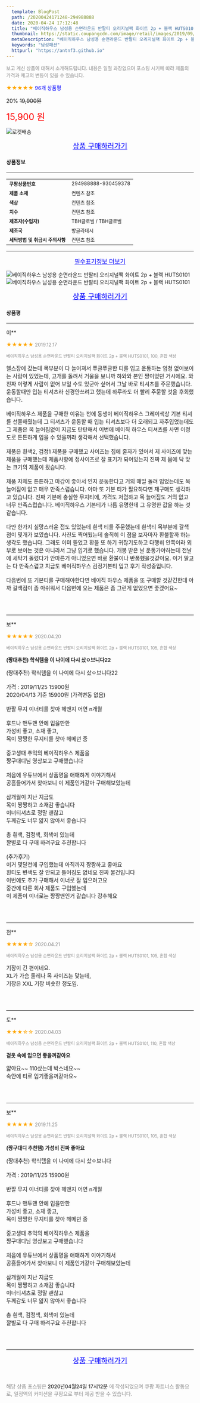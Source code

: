 ```yaml
---
  template: BlogPost
  path: /20200424171248-294988888
  date: 2020-04-24 17:12:48
  title: "베이직하우스 남성용 순면라운드 반팔티 오리지널팩 화이트 2p + 블랙 HUTS0101"
  thumbnail: https://static.coupangcdn.com/image/retail/images/2019/09/04/17/9/11839206-c165-48cd-aa86-e8adb7e732df.jpg
  metaDescription: "베이직하우스 남성용 순면라운드 반팔티 오리지널팩 화이트 2p + 블랙 HUTS0101,남성패션"
  keywords: "남성패션"
  httpurl: "https://antnf3.github.io"
---
```

  
<span style="color: #888;font-size:0.8rem">보고 계신 상품에 대해서 소개해드립니다.
내용은 일절 과장없으며 포스팅 시기에 따라 제품의 가격과 재고의 변동이 있을 수 있습니다.</span>
  
<span style="color: orange;">★★★★★</span> <span style="color: blue;font-size: 0.85rem;">96개 상품평</span>

<span style="font-size: 0.9rem">20%</span> <span style="font-size: 0.9rem">~~19,900원~~</span>

<span style="color: red;font-size: 1.5rem;">15,900 원</span>

![로켓배송](https://postfiles.pstatic.net/MjAyMDA0MTBfMjcz/MDAxNTg2NDQ1OTAwMDc5.1T-Iy6-X12_V8iyof2OtSqUCu6urPUUOnjG41kbMy_kg.c1eqxaGayJ1XX0TGV24QXbZg9dvQ9C_dYZx39G_Z7Wog.PNG.cigshop2/rocket_logo.png?type=w773)

<p align="center"><a href="http://me2.do/5ykyzN6O" style="font-size: 1.2rem; color: blue;">상품 구매하러가기</a></p>

#### 상품정보

---

|                  |                       |
| ---------------- | --------------------- |
| **<span style="font-size:0.8rem;">쿠팡상품번호</span>** | <span style="font-size:0.8rem;">294988888-930459378</span> |
| **<span style="font-size:0.8rem;">제품 소재</span>**    | <span style="font-size:0.8rem;">컨텐츠 참조</span>        |
| **<span style="font-size:0.8rem;">색상</span>**    | <span style="font-size:0.8rem;">컨텐츠 참조</span>        |
| **<span style="font-size:0.8rem;">치수</span>**    | <span style="font-size:0.8rem;">컨텐츠 참조</span>        |
| **<span style="font-size:0.8rem;">제조자(수입자)</span>**    | <span style="font-size:0.8rem;">TBH글로벌 / TBH글로벌</span>        |
| **<span style="font-size:0.8rem;">제조국</span>**    | <span style="font-size:0.8rem;">방글라데시</span>        |
| **<span style="font-size:0.8rem;">세탁방법 및 취급시 주의사항</span>**    | <span style="font-size:0.8rem;">컨텐츠 참조</span>        |




---

<p align="center"><a href="http://me2.do/5ykyzN6O" style="font-size: 1rem; color: blue;">필수표기정보 더보기</a></p>

![베이직하우스 남성용 순면라운드 반팔티 오리지널팩 화이트 2p + 블랙 HUTS0101](http://thumbnail8.coupangcdn.com/thumbnails/remote/q89/image/product/content/vendorItem/2019/09/24/930459378/13ee481a-1825-4dde-a393-e94463a0435b.jpg)
![베이직하우스 남성용 순면라운드 반팔티 오리지널팩 화이트 2p + 블랙 HUTS0101](http://thumbnail7.coupangcdn.com/thumbnails/remote/q89/image/retail/images/2019/09/04/17/0/9662732f-b6e5-45ab-a38f-ea06793844bc.jpg)

<p align="center"><a href="http://me2.do/5ykyzN6O" style="font-size: 1.2rem; color: blue;">상품 구매하러가기</a></p>

#### 상품평
  
---
  
이**
    
<span style="color: orange;">★★★★★</span> <span style="font-size:0.8rem;color: #888;">2019.12.17</span>
    
<span style="color: #888;font-size:0.7rem">베이직하우스 남성용 순면라운드 반팔티 오리지널팩 화이트 2p + 블랙 HUTS0101, 100, 혼합 색상</span>
    

    
<span style="font-size: 0.9rem;">헬스장에 갔는데 목부분이 다 늘어져서 쭈글쭈글한 티를 입고 운동하는 엄청 없어보이는 사람이 있었는데, 고개를 돌려서 거울을 보니까 하와와 본인 쨩이었던 거시에요. 와 진짜 이렇게 사람이 없어 보일 수도 있군아 싶어서 그날 바로 티셔츠를 주문했습니다. 운동할때만 입는 티셔츠라 신경안쓰려고 했는데 하루라도 더 빨리 주문할 것을 후회했습니다.<br/><br/>베이직하우스 제품을 구매한 이유는 전에 동생이 베이직하우스 그레이색상 기본 티셔를 선물해줬는데 그 티셔츠가 운동할 때 입는 티셔츠보다 더 오래되고 자주입었는데도 그 제품은 목 늘어짐없이 지금도 탄탄해서 이번에 베이직 하우스 티셔츠를 사면 이정도로 튼튼하게 입을 수 있을꺼라 생각해서 선택했습니다.<br/><br/>제품은 흰색2, 검정1 제품을 구매했고 사이즈는 집에 줄자가 있어서 제 사이즈에 맞는 제품을 구매했는데 제품사항에 정사이즈로 잘 표기가 되어있는지 진짜 제 몸에 닥 맞는 크기의 제품이 왔습니다.<br/><br/>제품 자체도 튼튼하고 마감이 좋아서 인지 운동한다고 거의 매일 돌려 입었는데도 목 늘어짐이 없고 매우 만족스럽습니다. 아마 또 기본 티가 필요하다면 재구매도 생각하고 있습니다. 진짜 기본에 충실한 무지티에, 가격도 저렴하고 목 늘어짐도 거의 없고 너무 만족스럽습니다. 베이직하우스 기본티가 나름 유명한데 그 유명한 값을 하는 것 같습니다.<br/><br/>다만 한가지 실망스러운 점도 있었는데 흰색 티를 주문했는데 흰색티 목부분에 갈색 점이 몇개가 보였습니다. 사진도 찍어뒀는데 솔직히 이 점을 보자마자 환불할까 하는 생각도 했습니다. 그래도 이미 뜯었고 환불 또 하기 귀찮기도하고 다행히 안쪽이라 외부로 보이는 것은 아니라서 그냥 입기로 했습니다. 개봉 받은 날 운동가야하는데 전날에 세탁기 돌렸다가 안마른거 아니었으면 바로 환불이나 반품했을것같아요. 이거 말고는 다 만족스럽고 지금도 베이직하우스 검정기본티 입고 후기 작성중입니다.<br/><br/>다음번에 또 기본티를 구매해야한다면 베이직 하우스 제품을 또 구매할 것같긴한데 아까 갈색점이 좀 아쉬워서 다음번에 오는 제품은 좀 그런게 없었으면 좋겠어요~</span>
    
<br>
<br>

---
  
보**
    
<span style="color: orange;">★★★★★</span> <span style="font-size:0.8rem;color: #888;">2020.04.20</span>
    
<span style="color: #888;font-size:0.7rem">베이직하우스 남성용 순면라운드 반팔티 오리지널팩 화이트 2p + 블랙 HUTS0101, 105, 혼합 색상</span>
    
<span style="font-size:0.85rem">**(짱대추천) 학식템을 이 나이에 다시 샀ㅇ브니다22**</span>
    
<span style="font-size: 0.9rem;">(짱대추천) 학식템을 이 나이에 다시 샀ㅇ브니다22<br/><br/>가격 : 2019/11/25 15900원<br/>2020/04/13 기준 15900원 (가격변동 없음)<br/><br/>반팔 무지 이너티를 찾아 헤맨지 어연 n개월<br/><br/>후드나 맨투맨 안에 입을만한<br/>가성비 좋고, 소재 좋고, <br/>목이 짱짱한 무지티를 찾아 헤메던 중 <br/><br/>중고생때 추억의 베이직하우스 제품을<br/>짱구대디님 영상보고 구매했습니다<br/><br/>처음에 유튜브에서 상품명을 애매하게 이야기해서<br/>공홈들어가서 찾아보니 이 제품인거같아 구매해보았는데<br/><br/>삼개월이 지난 지금도 <br/>목이 짱짱하고 소재감 좋습니다<br/>이너티셔츠로 정말 괜찮고<br/>두께감도 너무 얇지 않아서 좋습니다<br/><br/>총 흰색, 검정색, 회색이 있는데<br/>깔별로 다 구매 하려구요 추천합니다<br/><br/>(추가후기)<br/>이거 몇달전에 구입했는데 아직까지 짱짱하고 좋아요<br/>흰티도 변색도 잘 안되고 틀어짐도 없네요 진짜 물건입니다<br/>이번에도 추가 구매해서 이너로 잘 입으려고요<br/>중간에 다른 회사 제품도 구입했는데 <br/>이 제품이 이너로는 짱짱맨인거 같습니다 강추해요</span>
    
<br>
<br>

---
  
전**
    
<span style="color: orange;">★★★★☆</span> <span style="font-size:0.8rem;color: #888;">2020.04.21</span>
    
<span style="color: #888;font-size:0.7rem">베이직하우스 남성용 순면라운드 반팔티 오리지널팩 화이트 2p + 블랙 HUTS0101, 105, 혼합 색상</span>
    

    
<span style="font-size: 0.9rem;">기장이 긴 편이네요.<br/>XL가 가슴 둘레나 목 사이즈는 맞는데,<br/>기장은 XXL 기장 비슷한 정도임.</span>
    
<br>
<br>

---
  
도**
    
<span style="color: orange;">★★★☆☆</span> <span style="font-size:0.8rem;color: #888;">2020.04.03</span>
    
<span style="color: #888;font-size:0.7rem">베이직하우스 남성용 순면라운드 반팔티 오리지널팩 화이트 2p + 블랙 HUTS0101, 110, 혼합 색상</span>
    
<span style="font-size:0.85rem">**겉옷 속에 입으면 좋을꺼같아요**</span>
    
<span style="font-size: 0.9rem;">얇아요~~ 110샀는데 박스네요~~ <br/>속안에 티로 입기좋을꺼같아요~</span>
    
<br>
<br>

---
  
보**
    
<span style="color: orange;">★★★★★</span> <span style="font-size:0.8rem;color: #888;">2019.11.25</span>
    
<span style="color: #888;font-size:0.7rem">베이직하우스 남성용 순면라운드 반팔티 오리지널팩 화이트 2p + 블랙 HUTS0101, 105, 혼합 색상</span>
    
<span style="font-size:0.85rem">**(짱구대디 추천템) 가성비 진짜 좋아요**</span>
    
<span style="font-size: 0.9rem;">(짱대추천) 학식템을 이 나이에 다시 샀ㅇ브니다<br/><br/>가격 : 2019/11/25 15900원<br/><br/>반팔 무지 이너티를 찾아 헤맨지 어연 n개월<br/><br/>후드나 맨투맨 안에 입을만한<br/>가성비 좋고, 소재 좋고, <br/>목이 짱짱한 무지티를 찾아 헤메던 중 <br/><br/>중고생때 추억의 베이직하우스 제품을<br/>짱구대디님 영상보고 구매했습니다<br/><br/>처음에 유튜브에서 상품명을 애매하게 이야기해서<br/>공홈들어가서 찾아보니 이 제품인거같아 구매해보았는데<br/><br/>삼개월이 지난 지금도 <br/>목이 짱짱하고 소재감 좋습니다<br/>이너티셔츠로 정말 괜찮고<br/>두께감도 너무 얇지 않아서 좋습니다<br/><br/>총 흰색, 검정색, 회색이 있는데<br/>깔별로 다 구매 하려구요 추천합니다</span>
    
<br>
<br>


  
---
  
<p align="center"><a href="http://me2.do/5ykyzN6O" style="font-size: 1.2rem; color: blue;">상품 구매하러가기</a></p>
  
<br>
  
<span style="font-size: 0.85rem; color: #888;">해당 상품 포스팅은 <span style="color: #000;"> 2020년04월24일 17시12분 </span> 에 작성되었으며 쿠팡 파트너스 활동으로, 일정액의 커미션을 쿠팡으로 부터 제공 받을 수 있습니다.</span>
